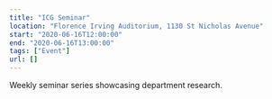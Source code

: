 ```yaml
---
title: "ICG Seminar"
location: "Florence Irving Auditorium, 1130 St Nicholas Avenue"
start: "2020-06-16T12:00:00"
end: "2020-06-16T13:00:00"
tags: ["Event"]
url: []
---
```


Weekly seminar series showcasing department research.

<!-- endexcerpt -->
